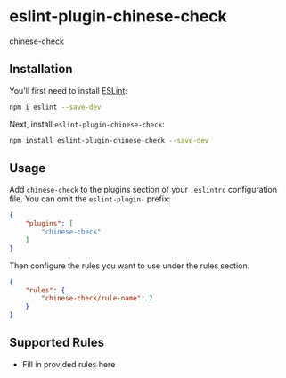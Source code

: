 # eslint-plugin-chinese-check

chinese-check

## Installation

You'll first need to install [ESLint](https://eslint.org/):

```sh
npm i eslint --save-dev
```

Next, install `eslint-plugin-chinese-check`:

```sh
npm install eslint-plugin-chinese-check --save-dev
```

## Usage

Add `chinese-check` to the plugins section of your `.eslintrc` configuration file. You can omit the `eslint-plugin-` prefix:

```json
{
    "plugins": [
        "chinese-check"
    ]
}
```


Then configure the rules you want to use under the rules section.

```json
{
    "rules": {
        "chinese-check/rule-name": 2
    }
}
```

## Supported Rules

* Fill in provided rules here



